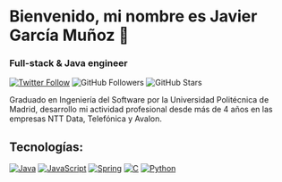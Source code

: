 # Bienvenido, mi nombre es Javier García Muñoz 👋
### Full-stack & Java engineer
[![Twitter Follow](https://img.shields.io/twitter/follow/gamudev?style=social)](https://twitter.com/gamudev)
![GitHub Followers](https://img.shields.io/github/followers/gamudev?style=social)
![GitHub Stars](https://img.shields.io/github/stars/gamudev?style=social)

Graduado en Ingeniería del Software por la Universidad Politécnica de Madrid, desarrollo mi actividad profesional desde más de 4 años en las empresas NTT Data, Telefónica y Avalon.

## Tecnologías:
[![Java](https://img.shields.io/badge/Java-007396?style=for-the-badge&logo=java&logoColor=white&labelColor=101010)]()
[![JavaScript](https://img.shields.io/badge/JavaScript-F7DF1E?style=for-the-badge&logo=javascript&logoColor=white&labelColor=101010)]()
[![Spring](https://img.shields.io/badge/spring-00e420?style=for-the-badge&logo=spring&logoColor=white&labelColor=101010)]()
[![C](https://img.shields.io/badge/C-ff5236?style=for-the-badge&logo=c&logoColor=white&labelColor=101010)]()
[![Python](https://img.shields.io/badge/Python-21a4ff?style=for-the-badge&logo=javascript&logoColor=white&labelColor=101010)]()

